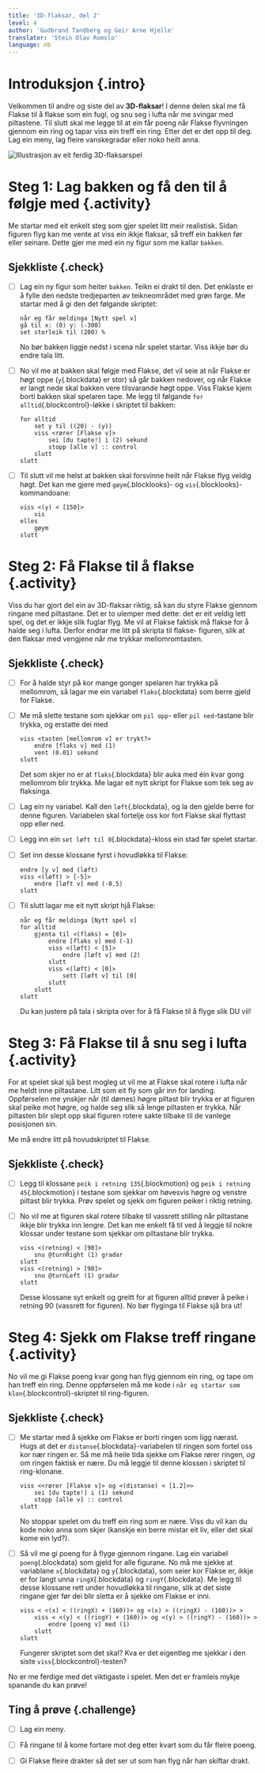 ```yaml
---
title: '3D-flaksar, del 2'
level: 4
author: 'Gudbrand Tandberg og Geir Arne Hjelle'
translator: 'Stein Olav Romslo'
language: nb
---
```


# Introduksjon {.intro}

Velkommen til andre og siste del av __3D-flaksar__! I denne delen skal me få
Flakse til å flakse som ein fugl, og snu seg i lufta når me svingar med
piltastene. Til slutt skal me legge til at ein får poeng når Flakse flyvningen
gjennom ein ring og tapar viss ein treff ein ring. Etter det er det opp til
deg. Lag ein meny, lag fleire vanskegradar eller noko heilt anna.

![Illustrasjon av eit ferdig 3D-flaksarspel](3d_flakser.png)

# Steg 1: Lag bakken og få den til å følgje med {.activity}

Me startar med eit enkelt steg som gjer spelet litt meir realistisk. Sidan
figuren flyg kan me vente at viss ein ikkje flaksar, så treff ein bakken
før eller seinare. Dette gjer me med ein ny figur som me kallar `bakken`.

## Sjekkliste {.check}

- [ ] Lag ein ny figur som heiter `bakken`. Teikn ei drakt til den. Det
  enklaste er å fylle den nedste tredjeparten av teikneområdet med grøn farge.
  Me startar med å gi den det følgande skriptet:

  ```blocks
  når eg får meldinga [Nytt spel v]
  gå til x: (0) y: (-300)
  set storleik til (200) %
  ```

  No bør bakken liggje nedst i scena når spelet startar. Viss ikkje bør du
  endre tala litt.

- [ ] No vil me at bakken skal følgje med Flakse, det vil seie at når Flakse
  er høgt oppe (`y`{.blockdata} er stor) så går bakken nedover, og når Flakse
  er langt nede skal bakken vere tilsvarande høgt oppe. Viss Flakse kjem
  borti bakken skal spelaren tape. Me legg til følgande
  `for alltid`{.blockcontrol}-løkke i skriptet til bakken:

  ```blocks
  for alltid
      set y til ((20) - (y))
      viss <rører [Flakse v]>
          sei [du tapte!] i (2) sekund
          stopp [alle v] :: control
      slutt
  slutt
  ```

- [ ] Til slutt vil me helst at bakken skal forsvinne heilt når Flakse flyg
  veldig høgt. Det kan me gjere med `gøym`{.blocklooks}- og
  `vis`{.blocklooks}-kommandoane:

  ```blocks
  viss <(y) < [150]>
      vis
  elles
      gøym
  slutt
  ```

# Steg 2: Få Flakse til å flakse {.activity}

Viss du har gjort del ein av 3D-flaksar riktig, så kan du styre Flakse
gjennom ringane med piltastane. Det er to ulemper med dette: det er eit veldig
lett spel, og det er ikkje slik fuglar flyg. Me vil at Flakse faktisk må
flakse for å halde seg i lufta. Derfor endrar me litt på skripta til flakse-
figuren, slik at den flaksar med vengjene når me trykkar mellomromtasten.

## Sjekkliste {.check}

- [ ] For å halde styr på kor mange gonger spelaren har trykka på mellomrom,
  så lagar me ein variabel `flaks`{.blockdata} som berre gjeld for Flakse.

- [ ] Me må slette testane som sjekkar om `pil opp`- eller `pil ned`-tastane
  blir trykka, og erstatte dei med

  ```blocks
  viss <tasten [mellomrom v] er trykt?>
      endre [flaks v] med (1)
      vent (0.01) sekund
  slutt
  ```

  Det som skjer no er at `flaks`{.blockdata} blir auka med éin kvar gong
  mellomrom blir trykka. Me lagar eit nytt skript for Flakse som tek seg av
  flaksinga.

- [ ] Lag ein ny variabel. Kall den `løft`{.blockdata}, og la den gjelde berre
  for denne figuren. Variabelen skal fortelje oss kor fort Flakse skal flyttast
  opp eller ned.

- [ ] Legg inn ein `set løft til 0`{.blockdata}-kloss ein stad før spelet
  startar.

- [ ] Set inn desse klossane fyrst i hovudløkka til Flakse:

  ```blocks
  endre [y v] med (løft)
  viss <(løft) > [-5]>
      endre [løft v] med (-0.5)
  slutt
  ```

- [ ] Til slutt lagar me eit nytt skript hjå Flakse:

  ```blocks
  når eg får meldinga [Nytt spel v]
  for alltid
      gjenta til <(flaks) = [0]>
          endre [flaks v] med (-1)
          viss <(løft) < [5]>
              endre [løft v] med (2)
          slutt
          viss <(løft) < [0]>
              sett [løft v] til [0]
          slutt
      slutt
  slutt
  ```

  Du kan justere på tala i skripta over for å få Flakse til å flyge slik DU vil!

# Steg 3: Få Flakse til å snu seg i lufta {.activity}

For at spelet skal sjå best mogleg ut vil me at Flakse skal rotere i lufta når
me heldt inne piltastane. Litt som eit fly som går inn for landing. Oppførselen
me ynskjer når (til dømes) høgre piltast blir trykka er at figuren skal peike
mot høgre, og halde seg slik så lenge piltasten er trykka. Når piltasten blir
slept opp skal figuren rotere sakte tilbake til de vanlege posisjonen sin.

Me må endre litt på hovudskriptet til Flakse.

## Sjekkliste {.check}

- [ ] Legg til klossane `peik i retning 135`{.blockmotion} og `peik i
  retning 45`{.blockmotion} i testane som sjekkar om høvesvis høgre og venstre
  piltast blir trykka. Prøv spelet og sjekk om figuren peiker i riktig retning.

- [ ] No vil me at figuren skal rotere tilbake til vassrett stilling når
  piltastane ikkje blir trykka inn lengre. Det kan me enkelt få til ved å
  leggje til nokre klossar under testane som sjekkar om piltastane blir trykka.

  ```blocks
  viss <(retning) < [90]>
      snu @turnRight (1) gradar
  slutt
  viss <(retning) > [90]>
      snu @turnLeft (1) gradar
  slutt
  ```

  Desse klossane syt enkelt og greitt for at figuren alltid prøver å peike i
  retning 90 (vassrett for figuren). No bør flyginga til Flakse sjå bra ut!

# Steg 4: Sjekk om Flakse treff ringane {.activity}

No vil me gi Flakse poeng kvar gong han flyg gjennom ein ring, og tape om han
treff ein ring. Denne oppførselen må me kode i `når eg startar som
klon`{.blockcontrol}-skriptet til ring-figuren.

## Sjekkliste {.check}

- [ ] Me startar med å sjekke om Flakse er borti ringen som ligg nærast. Hugs
  at det er `distanse`{.blockdata}-variabelen til ringen som fortel oss kor nær
  ringen er. Så me må heile tida sjekke om Flakse rører ringen, *og* om ringen
  faktisk er nære. Du må leggje til denne klossen i skriptet til ring-klonane.

  ```blocks
  viss <<rører [Flakse v]> og <(distanse) < [1.2]>>
      sei [du tapte!] i (1) sekund
      stopp [alle v] :: control
  slutt
  ```

  No stoppar spelet om du treff ein ring som er nære. Viss du vil kan du kode
  noko anna som skjer (kanskje ein berre mistar eit liv, eller det skal kome
  ein lyd?).

- [ ] Så vil me gi poeng for å flyge gjennom ringane. Lag ein variabel
  `poeng`{.blockdata} som gjeld for alle figurane. No må me sjekke at
  variablane `x`{.blockdata} og `y`{.blockdata}, som seier kor Flakse er, ikkje
  er for langt unna `ringX`{.blockdata} og `ringY`{.blockdata}. Me legg til
  desse klossane rett under hovudløkka til ringane, slik at det siste ringane
  gjer før dei blir sletta er å sjekke om Flakse er inni.

  ```blocks
  viss < <(x) < ((ringX) + (160))> og <(x) > ((ringX) - (160))> >
      viss < <(y) < ((ringY) + (160))> og <(y) > ((ringY) - (160))> >
          endre [poeng v] med (1)
      slutt
  slutt
  ```

  Fungerer skriptet som det skal? Kva er det eigentleg me sjekkar i den siste
  `viss`{.blockcontrol}-testen?

No er me ferdige med det viktigaste i spelet. Men det er framleis mykje
spanande du kan prøve!

## Ting å prøve {.challenge}

- [ ] Lag ein meny.

- [ ] Få ringane til å kome fortare mot deg etter kvart som du får fleire poeng.

- [ ] Gi Flakse fleire drakter så det ser ut som han flyg når han
  skiftar drakt.
